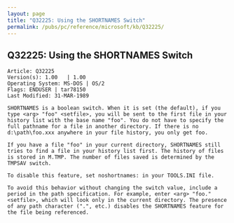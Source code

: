 ```yaml
---
layout: page
title: "Q32225: Using the SHORTNAMES Switch"
permalink: /pubs/pc/reference/microsoft/kb/Q32225/
---
```


## Q32225: Using the SHORTNAMES Switch

	Article: Q32225
	Version(s): 1.00   | 1.00
	Operating System: MS-DOS | OS/2
	Flags: ENDUSER | tar78150
	Last Modified: 31-MAR-1989
	
	SHORTNAMES is a boolean switch. When it is set (the default), if you
	type <arg> "foo" <setfile>, you will be sent to the first file in your
	history list with the base name "foo". You do not have to specify the
	full pathname for a file in another directory. If there is no
	d:\path\foo.xxx anywhere in your file history, you only get foo.
	
	If you have a file "foo" in your current directory, SHORTNAMES still
	tries to find a file in your history list first. The history of files
	is stored in M.TMP. The number of files saved is determined by the
	TMPSAV switch.
	
	To disable this feature, set noshortnames: in your TOOLS.INI file.
	
	To avoid this behavior without changing the switch value, include a
	period in the path specification. For example, enter <arg> "foo."
	<setfile>, which will look only in the current directory. The presence
	of any path character (".", etc.) disables the SHORTNAMES feature for
	the file being referenced.
